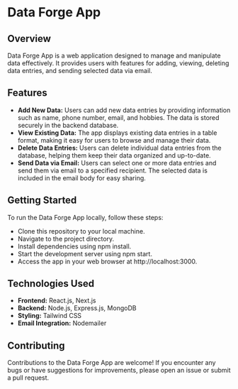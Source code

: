 # Data Forge App

## Overview

Data Forge App is a web application designed to manage and manipulate data effectively. It provides users with features for adding, viewing, deleting data entries, and sending selected data via email.

## Features

- **Add New Data:** Users can add new data entries by providing information such as name, phone number, email, and hobbies. The data is stored securely in the backend database.
- **View Existing Data:** The app displays existing data entries in a table format, making it easy for users to browse and manage their data.
- **Delete Data Entries:** Users can delete individual data entries from the database, helping them keep their data organized and up-to-date.
- **Send Data via Email:** Users can select one or more data entries and send them via email to a specified recipient. The selected data is included in the email body for easy sharing.

## Getting Started

To run the Data Forge App locally, follow these steps:

- Clone this repository to your local machine.
- Navigate to the project directory.
- Install dependencies using npm install.
- Start the development server using npm start.
- Access the app in your web browser at http://localhost:3000.

## Technologies Used

- **Frontend:** React.js, Next.js
- **Backend:** Node.js, Express.js, MongoDB
- **Styling:** Tailwind CSS
- **Email Integration:** Nodemailer

## Contributing

Contributions to the Data Forge App are welcome! If you encounter any bugs or have suggestions for improvements, please open an issue or submit a pull request.

